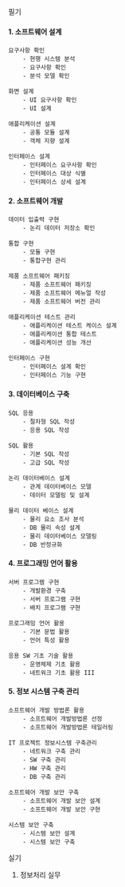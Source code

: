필기
#### 1. 소프트웨어 설계
	요구사항 확인
		- 현행 시스템 분석
		- 요구사항 확인
		- 분석 모델 확인
	
	화면 설계
		- UI 요구사항 확인
		- UI 설계
	
	애플리케이션 설계
		- 공통 모듈 설계
		- 객체 지향 설계
	
	인터페이스 설계
		- 인터페이스 요구사항 확인
		- 인터페이스 대상 식별
		- 인터페이스 상세 설계
	
#### 2. 소프트웨어 개발
	데이터 입출력 구현
		- 논리 데이터 저장소 확인
	
	통합 구현
		- 모듈 구현
		- 통합구현 관리
	
	제품 소프트웨어 패키징
		- 제품 소프트웨어 패키징
		- 제품 소프트웨어 메뉴얼 작성
		- 제품 소프트웨어 버전 관리
	
	애플리케이션 테스트 관리
		- 애플리케이션 테스트 케이스 설계
		- 애플리케이션 통합 테스트
		- 애플리케이션 성능 개선
	
	인터페이스 구현
		- 인터페이스 설계 확인
		- 인터페이스 기능 구현
		
#### 3. 데이터베이스 구축
	SQL 응용
		- 절차형 SQL 작성
		- 응용 SQL 작성
	
	SQL 활용
		- 기본 SQL 작성
		- 고급 SQL 작성
	 
	논리 데이터베이스 설계
		- 관계 데이터베이스 모델
		- 데이터 모델링 및 설계
	
	물리 데이터 베이스 설계
		- 물리 요소 조사 분석
		- DB 물리 속성 설계
		- 물리 데이터베이스 모델링
		- DB 반정규화
		
#### 4. 프로그래밍 언어 활용
	서버 프로그램 구현
		- 개발환경 구축
		- 서버 프로그램 구현
		- 배치 프로그램 구현
	
	프로그래밍 언어 활용
		- 기본 문법 활용
		- 언어 특성 활용
	
	응용 SW 기초 기술 활용
		- 운영체제 기초 활용
		- 네트워크 기초 활용 III
		
#### 5. 정보 시스템 구축 관리
	소프트웨어 개발 방법론 활용
		- 소프트웨어 개발방법론 선정
		- 소프트웨어 개발방법론 테일러링
	
	IT 프로젝트 정보시스템 구축관리
		- 네트워크 구축 관리
		- SW 구축 관리
		- HW 구축 관리
		- DB 구축 관리
	
	소프트웨어 개발 보안 구축
		- 소프트웨어 개발 보안 설계
		- 소프트웨어 개발 보안 구현
	
	시스템 보안 구축
		- 시스템 보안 설계
		- 시스템 보안 구축

실기
1. 정보처리 실무